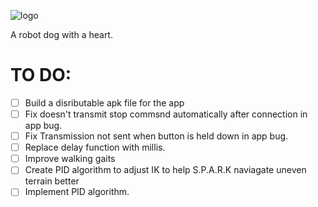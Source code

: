 ![logo](https://github.com/Nathan-Busse-private/S.P.A.R.K/assets/82398683/5ae9812e-52db-4cab-8d8a-45c9495b9309)

A robot dog with a heart.

# TO DO:

- [ ]  Build a disributable apk file for the app
- [ ]  Fix doesn't transmit stop commsnd automatically after connection in app bug.
- [ ]  Fix Transmission not sent when button is held down in app bug.
- [ ]  Replace delay function with millis.
- [ ]  Improve walking gaits
- [ ]  Create PID algorithm to adjust IK to help S.P.A.R.K naviagate uneven terrain better
- [ ]  Implement PID algorithm.

